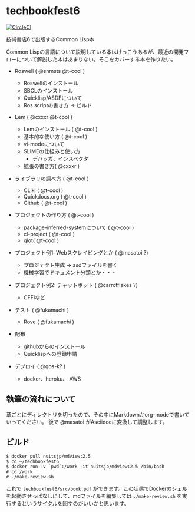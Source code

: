 # techbookfest6

[![CircleCI](https://circleci.com/gh/clfreaks/techbookfest6.svg?style=svg)](https://circleci.com/gh/clfreaks/techbookfest6)

技術書店6で出版するCommon Lisp本

Common Lispの言語について説明している本はけっこうあるが、最近の開発フローについて解説した本はあまりない。そこをカバーする本を作りたい。

- Roswell ( @snmsts @t-cool )
  - Roswellのインストール
  - SBCLのインストール
  - Quicklisp/ASDFについて
  - Ros scriptの書き方 -> ビルド

- Lem ( @cxxxr @t-cool )
  - Lemのインストール ( @t-cool )
  - 基本的な使い方 ( @t-cool )
  - vi-modeについて
  - SLIMEの仕組みと使い方
    - デバッガ、インスペクタ
  - 拡張の書き方( @cxxxr )

- ライブラリの調べ方 ( @t-cool )
  - CLiki ( @t-cool )
  - Quickdocs.org ( @t-cool )
  - Github ( @t-cool )

- プロジェクトの作り方 ( @t-cool )
  - package-inferred-systemについて ( @t-cool )
  - cl-project ( @t-cool )
  - qlot( @t-cool )

- プロジェクト例1: Webスクレイピングとか ( @masatoi ?)
  - プロジェクト生成 -> asdファイルを書く
  - 機械学習でドキュメント分類とか・・・

- プロジェクト例2: チャットボット ( @carrotflakes ?)
  - CFFIなど

- テスト ( @fukamachi )
  - Rove ( @fukamachi )
  
- 配布
  - githubからのインストール
  - Quicklispへの登録申請

- デプロイ ( @gos-k? )
  - docker、heroku、 AWS

## 執筆の流れについて

章ごとにディレクトリを切ったので、その中にMarkdownかorg-modeで書いていってください。
後で @masatoi がAsciidocに変換して調整します。


## ビルド
```
$ docker pull nuitsjp/mdview:2.5
$ cd ~/techbookfest6
$ docker run -v `pwd`:/work -it nuitsjp/mdview:2.5 /bin/bash
# cd /work
# ./make-review.sh
```
これで `techbookfest6/src/book.pdf` ができます。この状態でDockerのシェルを起動させっぱなしにして、mdファイルを編集しては `./make-review.sh` を実行するというサイクルを回すのがいいかと思います。
